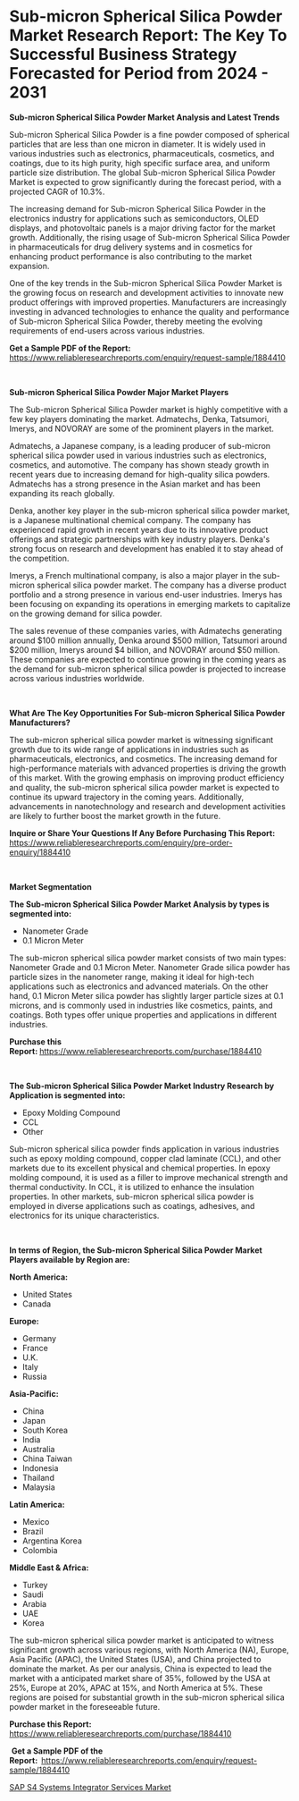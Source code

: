 <p><h1>Sub-micron Spherical Silica Powder Market Research Report: The Key To Successful Business Strategy Forecasted for Period from 2024 - 2031</h1></p><p><strong>Sub-micron Spherical Silica Powder Market Analysis and Latest Trends</strong></p>
<p><p>Sub-micron Spherical Silica Powder is a fine powder composed of spherical particles that are less than one micron in diameter. It is widely used in various industries such as electronics, pharmaceuticals, cosmetics, and coatings, due to its high purity, high specific surface area, and uniform particle size distribution. The global Sub-micron Spherical Silica Powder Market is expected to grow significantly during the forecast period, with a projected CAGR of 10.3%.</p><p>The increasing demand for Sub-micron Spherical Silica Powder in the electronics industry for applications such as semiconductors, OLED displays, and photovoltaic panels is a major driving factor for the market growth. Additionally, the rising usage of Sub-micron Spherical Silica Powder in pharmaceuticals for drug delivery systems and in cosmetics for enhancing product performance is also contributing to the market expansion.</p><p>One of the key trends in the Sub-micron Spherical Silica Powder Market is the growing focus on research and development activities to innovate new product offerings with improved properties. Manufacturers are increasingly investing in advanced technologies to enhance the quality and performance of Sub-micron Spherical Silica Powder, thereby meeting the evolving requirements of end-users across various industries.</p></p>
<p><strong>Get a Sample PDF of the Report:&nbsp;</strong> <a href="https://www.reliableresearchreports.com/enquiry/request-sample/1884410">https://www.reliableresearchreports.com/enquiry/request-sample/1884410</a></p>
<p>&nbsp;</p>
<p><strong>Sub-micron Spherical Silica Powder Major Market Players</strong></p>
<p><p>The Sub-micron Spherical Silica Powder market is highly competitive with a few key players dominating the market. Admatechs, Denka, Tatsumori, Imerys, and NOVORAY are some of the prominent players in the market.</p><p>Admatechs, a Japanese company, is a leading producer of sub-micron spherical silica powder used in various industries such as electronics, cosmetics, and automotive. The company has shown steady growth in recent years due to increasing demand for high-quality silica powders. Admatechs has a strong presence in the Asian market and has been expanding its reach globally.</p><p>Denka, another key player in the sub-micron spherical silica powder market, is a Japanese multinational chemical company. The company has experienced rapid growth in recent years due to its innovative product offerings and strategic partnerships with key industry players. Denka's strong focus on research and development has enabled it to stay ahead of the competition.</p><p>Imerys, a French multinational company, is also a major player in the sub-micron spherical silica powder market. The company has a diverse product portfolio and a strong presence in various end-user industries. Imerys has been focusing on expanding its operations in emerging markets to capitalize on the growing demand for silica powder.</p><p>The sales revenue of these companies varies, with Admatechs generating around $100 million annually, Denka around $500 million, Tatsumori around $200 million, Imerys around $4 billion, and NOVORAY around $50 million. These companies are expected to continue growing in the coming years as the demand for sub-micron spherical silica powder is projected to increase across various industries worldwide.</p></p>
<p>&nbsp;</p>
<p><strong>What Are The Key Opportunities For Sub-micron Spherical Silica Powder Manufacturers?</strong></p>
<p><p>The sub-micron spherical silica powder market is witnessing significant growth due to its wide range of applications in industries such as pharmaceuticals, electronics, and cosmetics. The increasing demand for high-performance materials with advanced properties is driving the growth of this market. With the growing emphasis on improving product efficiency and quality, the sub-micron spherical silica powder market is expected to continue its upward trajectory in the coming years. Additionally, advancements in nanotechnology and research and development activities are likely to further boost the market growth in the future.</p></p>
<p><strong>Inquire or Share Your Questions If Any Before Purchasing This Report:</strong> <a href="https://www.reliableresearchreports.com/enquiry/pre-order-enquiry/1884410">https://www.reliableresearchreports.com/enquiry/pre-order-enquiry/1884410</a></p>
<p>&nbsp;</p>
<p><strong>Market Segmentation</strong></p>
<p><strong>The Sub-micron Spherical Silica Powder Market Analysis by types is segmented into:</strong></p>
<p><ul><li>Nanometer Grade</li><li>0.1 Micron Meter</li></ul></p>
<p><p>The sub-micron spherical silica powder market consists of two main types: Nanometer Grade and 0.1 Micron Meter. Nanometer Grade silica powder has particle sizes in the nanometer range, making it ideal for high-tech applications such as electronics and advanced materials. On the other hand, 0.1 Micron Meter silica powder has slightly larger particle sizes at 0.1 microns, and is commonly used in industries like cosmetics, paints, and coatings. Both types offer unique properties and applications in different industries.</p></p>
<p><strong>Purchase this Report:&nbsp;</strong><a href="https://www.reliableresearchreports.com/purchase/1884410">https://www.reliableresearchreports.com/purchase/1884410</a></p>
<p>&nbsp;</p>
<p><strong>The Sub-micron Spherical Silica Powder Market Industry Research by Application is segmented into:</strong></p>
<p><ul><li>Epoxy Molding Compound</li><li>CCL</li><li>Other</li></ul></p>
<p><p>Sub-micron spherical silica powder finds application in various industries such as epoxy molding compound, copper clad laminate (CCL), and other markets due to its excellent physical and chemical properties. In epoxy molding compound, it is used as a filler to improve mechanical strength and thermal conductivity. In CCL, it is utilized to enhance the insulation properties. In other markets, sub-micron spherical silica powder is employed in diverse applications such as coatings, adhesives, and electronics for its unique characteristics.</p></p>
<p>&nbsp;</p>
<p><strong>In terms of Region, the Sub-micron Spherical Silica Powder Market Players available by Region are:</strong></p>
<p>
    <p> <strong> North America: </strong>
        <ul>
            <li>United States</li>
            <li>Canada</li>
        </ul>
        </p> 
    <p> <strong> Europe: </strong>
        <ul>
            <li>Germany</li>
            <li>France</li>
            <li>U.K.</li>
            <li>Italy</li>
            <li>Russia</li>
        </ul>
        </p> 
    <p> <strong> Asia-Pacific: </strong>
        <ul>
            <li>China</li>
            <li>Japan</li>
            <li>South Korea</li>
            <li>India</li>
            <li>Australia</li>
            <li>China Taiwan</li>
            <li>Indonesia</li>
            <li>Thailand</li>
            <li>Malaysia</li>
        </ul>
        </p> 
    <p> <strong> Latin America: </strong>
        <ul>
            <li>Mexico</li>
            <li>Brazil</li>
            <li>Argentina Korea</li>
            <li>Colombia</li>
        </ul>
        </p> 
    <p> <strong> Middle East & Africa: </strong>
        <ul>
            <li>Turkey</li>
            <li>Saudi</li>
            <li>Arabia</li>
            <li>UAE</li>
            <li>Korea</li>
        </ul>
    </p>
    </p>
<p><p>The sub-micron spherical silica powder market is anticipated to witness significant growth across various regions, with North America (NA), Europe, Asia Pacific (APAC), the United States (USA), and China projected to dominate the market. As per our analysis, China is expected to lead the market with a anticipated market share of 35%, followed by the USA at 25%, Europe at 20%, APAC at 15%, and North America at 5%. These regions are poised for substantial growth in the sub-micron spherical silica powder market in the foreseeable future.</p></p>
<p><strong>Purchase this Report: </strong><a href="https://www.reliableresearchreports.com/purchase/1884410">https://www.reliableresearchreports.com/purchase/1884410</a></p>
<p>&nbsp;<strong>Get a Sample PDF of the Report:&nbsp;&nbsp;</strong><a href="https://www.reliableresearchreports.com/enquiry/request-sample/1884410">https://www.reliableresearchreports.com/enquiry/request-sample/1884410</a></p>
<p><strong></strong></p>
<p><p><a href="https://eight-handstand-8fb.notion.site/SAP-S4-Systems-Integrator-Services-Market-Research-Report-Unlocks-Analysis-on-the-Market-Financial-S-496152adf6f14b54a5b7ba08315b14f8">SAP S4 Systems Integrator Services Market</a></p></p>